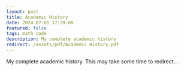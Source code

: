 ```yaml
---
layout: post
title: Academic History
date: 2024-07-01 17:39:00
featured: false
tags: math code
description: My complete academic history
redirect: /assets/pdf/Academic History.pdf
---
```


My complete academic history.
This may take some time to redirect...
